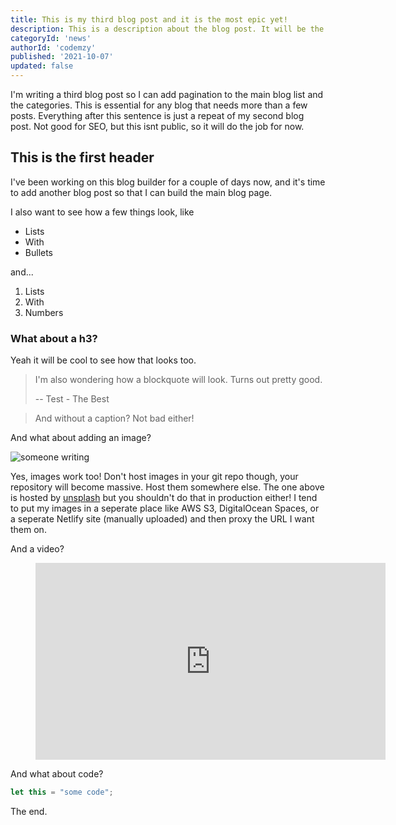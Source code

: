 ```yaml
---
title: This is my third blog post and it is the most epic yet!
description: This is a description about the blog post. It will be the introductory paragraph used in search results, on blog list pages, and at the top of the blog post. It's pretty important.
categoryId: 'news'
authorId: 'codemzy'
published: '2021-10-07'
updated: false
---
```


I'm writing a third blog post so I can add pagination to the main blog list and the categories. This is essential for any blog that needs more than a few posts. Everything after this sentence is just a repeat of my second blog post. Not good for SEO, but this isnt public, so it will do the job for now. 

## This is the first header

I've been working on this blog builder for a couple of days now, and it's time to add another blog post so that I can build the main blog page.

I also want to see how a few things look, like

- Lists
- With 
- Bullets

and...

1. Lists 
2. With
3. Numbers

### What about a h3?

Yeah it will be cool to see how that looks too.

> I'm also wondering how a blockquote will look. Turns out pretty good.
>
> -- Test - The Best

> And without a caption? Not bad either!

And what about adding an image?

![someone writing](https://images.unsplash.com/photo-1486312338219-ce68d2c6f44d?ixid=MnwxMjA3fDB8MHxwaG90by1wYWdlfHx8fGVufDB8fHx8&ixlib=rb-1.2.1&auto=format&fit=crop&w=1744&q=80)

Yes, images work too! Don't host images in your git repo though, your repository will become massive. Host them somewhere else. The one above is hosted by [unsplash](https://unsplash.com/photos/npxXWgQ33ZQ) but you shouldn't do that in production either! I tend to put my images in a seperate place like AWS S3, DigitalOcean Spaces, or a seperate Netlify site (manually uploaded) and then proxy the URL I want them on. 

And a video?

<figure class="video-container">
    <iframe width="560" height="315" src="https://www.youtube.com/embed/dQw4w9WgXcQ" title="YouTube video player" frameborder="0" allow="accelerometer; autoplay; clipboard-write; encrypted-media; gyroscope; picture-in-picture" allowfullscreen></iframe>
</figure>

And what about code?

```js
let this = "some code";
```

The end.